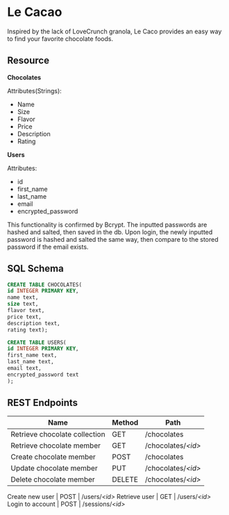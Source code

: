 # Le Cacao
Inspired by the lack of LoveCrunch granola, Le Caco provides an easy way to find your favorite chocolate foods. 
## Resource

**Chocolates**

Attributes(Strings):
* Name 
* Size 
* Flavor 
* Price 
* Description 
* Rating 

**Users**

Attributes:
* id 
* first_name 
* last_name 
* email 
* encrypted_password 

This functionality is confirmed by Bcrypt. The inputted passwords are hashed and salted, then saved in the db. Upon login, the newly inputted password is hashed and salted the same way, then compare to the stored password if the email exists.   
## SQL Schema

```sql
CREATE TABLE CHOCOLATES(
id INTEGER PRIMARY KEY,
name text,
size text,
flavor text,
price text,
description text,
rating text);

CREATE TABLE USERS(
id INTEGER PRIMARY KEY,
first_name text,
last_name text,
email text,
encrypted_password text
);
```


## REST Endpoints

Name                          | Method | Path
----------------------------- | ------ | --------------------
Retrieve chocolate collection | GET    | /chocolates
Retrieve chocolate member     | GET    | /chocolates/*\<id\>*
Create chocolate member       | POST   | /chocolates
Update chocolate member       | PUT    | /chocolates/*\<id\>*
Delete chocolate member       | DELETE | /chocolates/*\<id\>*

Create new user               | POST   | /users/*\<id\>*
Retrieve user                 | GET    | /users/*\<id\>*
Login to account              | POST   | /sessions/*\<id\>*